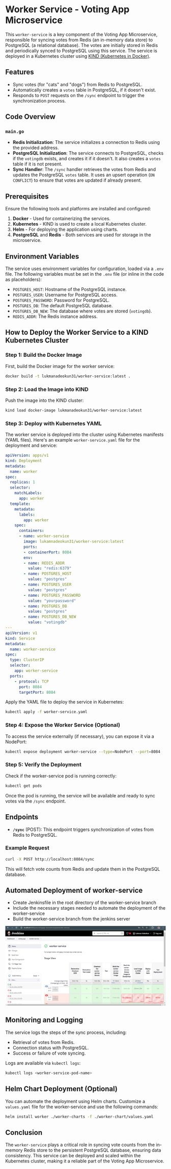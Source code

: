 # Worker Service - Voting App Microservice

This `worker-service` is a key component of the Voting App Microservice, responsible for syncing votes from Redis (an in-memory data store) to PostgreSQL (a relational database). The votes are initially stored in Redis and periodically synced to PostgreSQL using this service. The service is deployed in a Kubernetes cluster using [KIND (Kubernetes in Docker)](https://kind.sigs.k8s.io/).

## Features
- Sync votes (for "cats" and "dogs") from Redis to PostgreSQL.
- Automatically creates a `votes` table in PostgreSQL, if it doesn't exist.
- Responds to `POST` requests on the `/sync` endpoint to trigger the synchronization process.

## Code Overview

### `main.go`

- **Redis Initialization**: The service initializes a connection to Redis using the provided address.
- **PostgreSQL Initialization**: The service connects to PostgreSQL, checks if the `votingdb` exists, and creates it if it doesn't. It also creates a `votes` table if it is not present.
- **Sync Handler**: The `/sync` handler retrieves the votes from Redis and updates the PostgreSQL `votes` table. It uses an upsert operation (`ON CONFLICT`) to ensure that votes are updated if already present.

## Prerequisites

Ensure the following tools and platforms are installed and configured:
1. **Docker** - Used for containerizing the services.
2. **Kubernetes** - KIND is used to create a local Kubernetes cluster.
3. **Helm** - For deploying the application using charts.
4. **PostgreSQL** and **Redis** - Both services are used for storage in the microservice.

## Environment Variables
The service uses environment variables for configuration, loaded via a `.env` file. The following variables must be set in the `.env` file (or inline in the code as placeholders):
- `POSTGRES_HOST`: Hostname of the PostgreSQL instance.
- `POSTGRES_USER`: Username for PostgreSQL access.
- `POSTGRES_PASSWORD`: Password for PostgreSQL.
- `POSTGRES_DB`: The default PostgreSQL database.
- `POSTGRES_DB_NEW`: The database where votes are stored (`votingdb`).
- `REDIS_ADDR`: The Redis instance address.

## How to Deploy the Worker Service to a KIND Kubernetes Cluster

### Step 1: Build the Docker Image
First, build the Docker image for the worker service:
```bash
docker build -t lukmanadeokun31/worker-service:latest .
```

### Step 2: Load the Image into KIND
Push the image into the KIND cluster:
```bash
kind load docker-image lukmanadeokun31/worker-service:latest
```

### Step 3: Deploy with Kubernetes YAML
The worker service is deployed into the cluster using Kubernetes manifests (YAML files). Here's an example `worker-service.yaml` file for the deployment and service:

```yaml
apiVersion: apps/v1
kind: Deployment
metadata:
  name: worker
spec:
  replicas: 1
  selector:
    matchLabels:
      app: worker
  template:
    metadata:
      labels:
        app: worker
    spec:
      containers:
      - name: worker-service
        image: lukamnadeokun31/worker-service:latest
        ports:
        - containerPort: 8084
        env:
        - name: REDIS_ADDR
          value: "redis:6379"
        - name: POSTGRES_HOST
          value: "postgres"
        - name: POSTGRES_USER
          value: "postgres"
        - name: POSTGRES_PASSWORD
          value: "yourpassword"
        - name: POSTGRES_DB
          value: "postgres"
        - name: POSTGRES_DB_NEW
          value: "votingdb"
---
apiVersion: v1
kind: Service
metadata:
  name: worker-service
spec:
  type: ClusterIP
  selector:
    app: worker-service
  ports:
    - protocol: TCP
      port: 8084
      targetPort: 8084
```

Apply the YAML file to deploy the service in Kubernetes:
```bash
kubectl apply -f worker-service.yaml
```

### Step 4: Expose the Worker Service (Optional)
To access the service externally (if necessary), you can expose it via a NodePort:
```bash
kubectl expose deployment worker-service --type=NodePort --port=8084
```

### Step 5: Verify the Deployment
Check if the worker-service pod is running correctly:
```bash
kubectl get pods
```

Once the pod is running, the service will be available and ready to sync votes via the `/sync` endpoint.

## Endpoints

- **`/sync`** (POST): This endpoint triggers synchronization of votes from Redis to PostgreSQL.

### Example Request
```bash
curl -X POST http://localhost:8084/sync
```

This will fetch vote counts from Redis and update them in the PostgreSQL database.



## Automated Deployment of worker-service
* Create Jenkinsfile in the root directory of the worker-service branch
* Include the necessary stages needed to automate the deployment of the worker-service
* Build the worker-service branch from the jenkins server

![worker-service-pipeline](./images/worker-service-pipeline.png)


## Monitoring and Logging

The service logs the steps of the sync process, including:
- Retrieval of votes from Redis.
- Connection status with PostgreSQL.
- Success or failure of vote syncing.

Logs are available via `kubectl logs`:
```bash
kubectl logs <worker-service-pod-name>
```

## Helm Chart Deployment (Optional)

You can automate the deployment using Helm charts. Customize a `values.yaml` file for the worker-service and use the following commands:

```bash
helm install worker ./worker-charts -f ./worker-chart/values.yaml
```

## Conclusion

The `worker-service` plays a critical role in syncing vote counts from the in-memory Redis store to the persistent PostgreSQL database, ensuring data consistency. This service can be deployed and scaled within the Kubernetes cluster, making it a reliable part of the Voting App Microservice.

